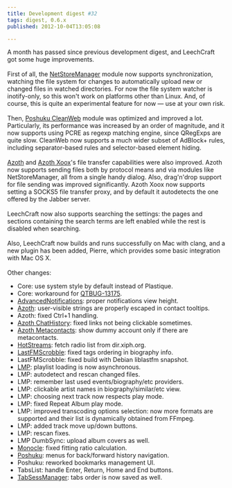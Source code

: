 ```yaml
---
title: Development digest #32
tags: digest, 0.6.x
published: 2012-10-04T13:05:08

---
```


A month has passed since previous development digest, and LeechCraft got
some huge improvements.\
\
First of all, the [NetStoreManager](/plugins-netstoremanager) module now
supports synchronization, watching the file system for changes to
automatically upload new or changed files in watched directories. For
now the file system watcher is inotify-only, so this won't work on
platforms other than Linux. And, of course, this is quite an
experimental feature for now — use at your own risk.\
\
Then, [Poshuku CleanWeb](/plugins-poshuku-cleanweb) module was optimized
and improved a lot. Particularly, its performance was increased by an
order of magnitude, and it now supports using PCRE as regexp matching
engine, since QRegExps are quite slow. CleanWeb now supports a much
wider subset of AdBlock+ rules, including separator-based rules and
selector-based element hiding.\
\
[Azoth](/plugins-azoth) and [Azoth Xoox](/plugins-azoth-xoox)'s file
transfer capabilities were also improved. Azoth now supports sending
files both by protocol means and via modules like NetStoreManager, all
from a single handy dialog. Also, drag'n'drop support for file sending
was improved significantly. Azoth Xoox now supports setting a SOCKS5
file transfer proxy, and by default it autodetects the one offered by
the Jabber server.\
\
LeechCraft now also supports searching the settings: the pages and
sections containing the search terms are left enabled while the rest is
disabled when searching.\
\
Also, LeechCraft now builds and runs successfully on Mac with clang, and
a new plugin has been added, Pierre, which provides some basic
integration with Mac OS X.\
\
Other changes:

-   Core: use system style by default instead of Plastique.
-   Core: workaround for
    [QTBUG-13175](https://bugreports.qt-project.org/browse/QTBUG-13175).
-   [AdvancedNotifications](/plugins-advancednotifications): proper
    notifications view height.
-   [Azoth](/plugins-azoth): user-visible strings are properly escaped
    in contact tooltips.
-   Azoth: fixed Ctrl+1 handling.
-   [Azoth ChatHistory](/plugins-azoth-chathistory): fixed links not
    being clickable sometimes.
-   [Azoth Metacontacts](/plugins-azoth-metacontacts): show dummy
    account only if there are metacontacts.
-   [HotStreams](/plugins-hotstreams): fetch radio list
    from dir.xiph.org.
-   [LastFMScrobble](/plugins-lastfmscrobble): fixed tags ordering in
    biography info.
-   LastFMScrobble: fixed build with Debian liblastfm snapshot.
-   [LMP](/plugins-lmp): playlist loading is now asynchronous.
-   LMP: autodetect and rescan changed files.
-   LMP: remember last used events/biography/etc providers.
-   LMP: clickable artist names in biography/similar/etc view.
-   LMP: choosing next track now respects play mode.
-   LMP: fixed Repeat Album play mode.
-   LMP: improved transcoding options selection: now more formats are
    supported and their list is dynamically obtained from FFmpeg.
-   LMP: added track move up/down buttons.
-   LMP: rescan fixes.
-   LMP DumbSync: upload album covers as well.
-   [Monocle](/plugins-monocle): fixed fitting ratio calculation.
-   [Poshuku](/plugins-poshuku): menus for back/forward
    history navigation.
-   Poshuku: reworked bookmarks management UI.
-   TabsList: handle Enter, Return, Home and End buttons.
-   [TabSessManager](/plugins-tabsessmanager): tabs order is now saved
    as well.